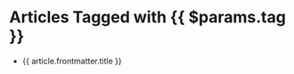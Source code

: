 <script setup>
import { useData } from 'vitepress'
import {data as tagged} from '../_data/tagged.data.js';

const { params } = useData()
const articles = tagged.filter(page => page.frontmatter.tags.includes(params.value.tag));
</script>

# Articles Tagged with {{ $params.tag }}

<ul>
    <li v-for="article in articles" :key="article.url">
        <a :href="article.url">{{ article.frontmatter.title }}</a>
    </li>
</ul>
